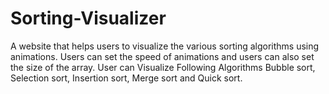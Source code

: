 # Sorting-Visualizer
A website that helps users to visualize the various sorting algorithms using animations. Users can set the speed of animations and users can also set the size of the array. User can Visualize Following Algorithms Bubble sort, Selection sort, Insertion sort, Merge sort and Quick sort.
